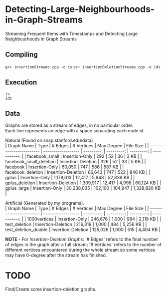# Detecting-Large-Neighbourhoods-in-Graph-Streams
Streaming Frequent Items with Timestamps and Detecting Large Neighbourhoods in Graph Streams

## Compiling
`g++ insertionStreams.cpp -o is`
`g++ insertionDeletionStreams.cpp -o ids`  

## Execution
`is`  
`ids`

## Data
Graphs are stored as a stream of edges, in no particular order.  
Each line represents an edge with a space separating each node id.

Natural (Found on snap.stanford.edu/data)  
| Graph Name              | Type               | # Edges    | # Vertices | Max Degree | File Size    |
| ----------------------- | ------------------ | ---------: | ---------: | ---------: | -----------: |
| facebook_small          | Insertion-Only     | 292        | 52         | 36         | 3 KB         |
| facebook_small_deletion | Insertion-Deletion | 326        | 52         | 33         | 5 KB         |
| facebook                | Insertion-Only     | 60,050     | 747        | 586        | 587 KB       |
| facebook_deletion       | Insertion-Deletion | 66,643     | 747        | 522        | 846 KB       |
| gplus                   | Insertion-Only     | 1,179,613  | 12,417     | 5,948      | 52,839 KB    |
| gplus_deletion          | Insertion-Deletion | 1,309,917  | 12,417     | 4,998      | 60,124 KB    |
| gplus_large             | Insertion-Only     | 30,238,035 | 102,100    | 104,947    | 1,328,820 KB |


Artificial (Generated by my programs).  
| Graph Name              | Type               | # Edges    | # Vertices | Max Degree | File Size    |
| ----------------------- | ------------------ | ---------: | ---------: | ---------: | -----------: |
| 1000vertices            | Insertion-Only     | 246,676    | 1,000      | 984        | 2,119 KB     |
| test_deletion           | Insertion-Deletion | 216,319    | 1,000      | 484        | 5,256 KB     |
| test_deletion_double    | Insertion-Deletion | 125,026    | 1,000      | 515        | 4,404 KB     |

**NOTE** - For *Insertion-Deletion Graphs*: '# Edges' refers to the final number of edges in the graph after a full stream; '# Vertices' refers to the number of different vertices encountered during the whole stream so some vertices may have 0-degree after the stream has finished.

# TODO
Find/Create some insertion-deletion graphs.
